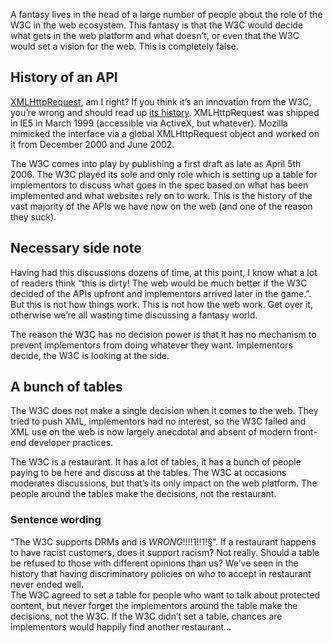 
A fantasy lives in the head of a large number of people about the role of the W3C in the web ecosystem. This fantasy is that the W3C would decide what gets in the web platform and what doesn&#8217;t, or even that the W3C would set a vision for the web. This is completely false.

## History of an API

[XMLHttpRequest][1], am I right? If you think it&#8217;s an innovation from the W3C, you&#8217;re wrong and should read up [its history][2]. XMLHttpRequest was shipped in IE5 in March 1999 (accessible via ActiveX, but whatever). Mozilla mimicked the interface via a global XMLHttpRequest object and worked on it from December 2000 and June 2002.

The W3C comes into play by publishing a first draft as late as April 5th 2006. The W3C played its sole and only role which is setting up a table for implementors to discuss what goes in the spec based on what has been implemented and what websites rely on to work. This is the history of the vast majority of the APIs we have now on the web (and one of the reason they suck).

## Necessary side note

Having had this discussions dozens of time, at this point, I know what a lot of readers think &#8220;this is dirty! The web would be much better if the W3C decided of the APIs upfront and implementors arrived later in the game.&#8221;. But this is not how things work. This is not how the web work. Get over it, otherwise we&#8217;re all wasting time discussing a fantasy world.

The reason the W3C has no decision power is that it has no mechanism to prevent implementors from doing whatever they want. Implementors decide, the W3C is looking at the side.

## A bunch of tables

The W3C does not make a single decision when it comes to the web. They tried to push XML, implementors had no interest, so the W3C failed and XML use on the web is now largely anecdotal and absent of modern front-end developer practices.

The W3C is a restaurant. It has a lot of tables, it has a bunch of people paying to be here and discuss at the tables. The W3C at occasions moderates discussions, but that&#8217;s its only impact on the web platform. The people around the tables make the decisions, not the restaurant.

### Sentence wording

&#8220;The W3C supports DRMs and is *WRONG*!!!!1!!1!§&#8221;. If a restaurant happens to have racist customers, does it support racism? Not really. Should a table be refused to those with different opinions than us? We&#8217;ve seen in the history that having discriminatory policies on who to accept in restaurant never ended well.  
The W3C agreed to set a table for people who want to talk about protected content, but never forget the implementors around the table make the decisions, not the W3C. If the W3C didn&#8217;t set a table, chances are implementors would happily find another restaurant&#8230;

 [1]: https://developer.mozilla.org/en-US/docs/Web/API/XMLHttpRequest
 [2]: https://en.wikipedia.org/wiki/XMLHttpRequest#History_and_support
